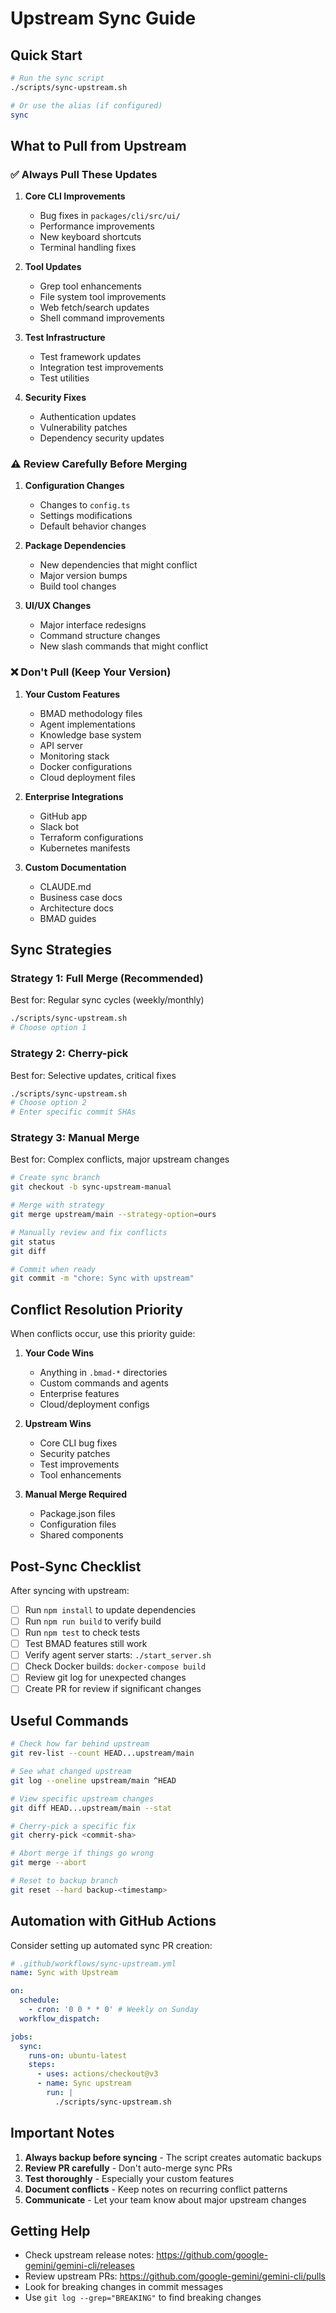 # Upstream Sync Guide

## Quick Start

```bash
# Run the sync script
./scripts/sync-upstream.sh

# Or use the alias (if configured)
sync
```

## What to Pull from Upstream

### ✅ Always Pull These Updates

1. **Core CLI Improvements**
   - Bug fixes in `packages/cli/src/ui/`
   - Performance improvements
   - New keyboard shortcuts
   - Terminal handling fixes

2. **Tool Updates**
   - Grep tool enhancements
   - File system tool improvements
   - Web fetch/search updates
   - Shell command improvements

3. **Test Infrastructure**
   - Test framework updates
   - Integration test improvements
   - Test utilities

4. **Security Fixes**
   - Authentication updates
   - Vulnerability patches
   - Dependency security updates

### ⚠️ Review Carefully Before Merging

1. **Configuration Changes**
   - Changes to `config.ts`
   - Settings modifications
   - Default behavior changes

2. **Package Dependencies**
   - New dependencies that might conflict
   - Major version bumps
   - Build tool changes

3. **UI/UX Changes**
   - Major interface redesigns
   - Command structure changes
   - New slash commands that might conflict

### ❌ Don't Pull (Keep Your Version)

1. **Your Custom Features**
   - BMAD methodology files
   - Agent implementations
   - Knowledge base system
   - API server
   - Monitoring stack
   - Docker configurations
   - Cloud deployment files

2. **Enterprise Integrations**
   - GitHub app
   - Slack bot
   - Terraform configurations
   - Kubernetes manifests

3. **Custom Documentation**
   - CLAUDE.md
   - Business case docs
   - Architecture docs
   - BMAD guides

## Sync Strategies

### Strategy 1: Full Merge (Recommended)
Best for: Regular sync cycles (weekly/monthly)

```bash
./scripts/sync-upstream.sh
# Choose option 1
```

### Strategy 2: Cherry-pick
Best for: Selective updates, critical fixes

```bash
./scripts/sync-upstream.sh
# Choose option 2
# Enter specific commit SHAs
```

### Strategy 3: Manual Merge
Best for: Complex conflicts, major upstream changes

```bash
# Create sync branch
git checkout -b sync-upstream-manual

# Merge with strategy
git merge upstream/main --strategy-option=ours

# Manually review and fix conflicts
git status
git diff

# Commit when ready
git commit -m "chore: Sync with upstream"
```

## Conflict Resolution Priority

When conflicts occur, use this priority guide:

1. **Your Code Wins**
   - Anything in `.bmad-*` directories
   - Custom commands and agents
   - Enterprise features
   - Cloud/deployment configs

2. **Upstream Wins**
   - Core CLI bug fixes
   - Security patches
   - Test improvements
   - Tool enhancements

3. **Manual Merge Required**
   - Package.json files
   - Configuration files
   - Shared components

## Post-Sync Checklist

After syncing with upstream:

- [ ] Run `npm install` to update dependencies
- [ ] Run `npm run build` to verify build
- [ ] Run `npm test` to check tests
- [ ] Test BMAD features still work
- [ ] Verify agent server starts: `./start_server.sh`
- [ ] Check Docker builds: `docker-compose build`
- [ ] Review git log for unexpected changes
- [ ] Create PR for review if significant changes

## Useful Commands

```bash
# Check how far behind upstream
git rev-list --count HEAD...upstream/main

# See what changed upstream
git log --oneline upstream/main ^HEAD

# View specific upstream changes
git diff HEAD...upstream/main --stat

# Cherry-pick a specific fix
git cherry-pick <commit-sha>

# Abort merge if things go wrong
git merge --abort

# Reset to backup branch
git reset --hard backup-<timestamp>
```

## Automation with GitHub Actions

Consider setting up automated sync PR creation:

```yaml
# .github/workflows/sync-upstream.yml
name: Sync with Upstream

on:
  schedule:
    - cron: '0 0 * * 0' # Weekly on Sunday
  workflow_dispatch:

jobs:
  sync:
    runs-on: ubuntu-latest
    steps:
      - uses: actions/checkout@v3
      - name: Sync upstream
        run: |
          ./scripts/sync-upstream.sh
```

## Important Notes

1. **Always backup before syncing** - The script creates automatic backups
2. **Review PR carefully** - Don't auto-merge sync PRs
3. **Test thoroughly** - Especially your custom features
4. **Document conflicts** - Keep notes on recurring conflict patterns
5. **Communicate** - Let your team know about major upstream changes

## Getting Help

- Check upstream release notes: https://github.com/google-gemini/gemini-cli/releases
- Review upstream PRs: https://github.com/google-gemini/gemini-cli/pulls
- Look for breaking changes in commit messages
- Use `git log --grep="BREAKING"` to find breaking changes